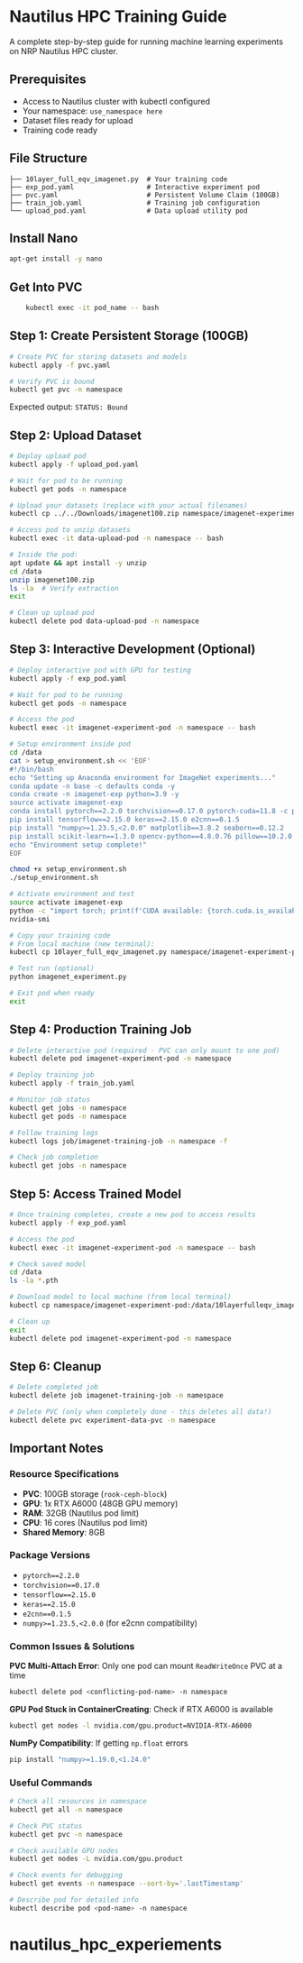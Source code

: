 # Nautilus HPC Training Guide

A complete step-by-step guide for running machine learning experiments on NRP Nautilus HPC cluster.

## Prerequisites
- Access to Nautilus cluster with kubectl configured
- Your namespace: `use_namespace here`
- Dataset files ready for upload
- Training code ready

## File Structure
```
├── 10layer_full_eqv_imagenet.py  # Your training code
├── exp_pod.yaml                  # Interactive experiment pod
├── pvc.yaml                      # Persistent Volume Claim (100GB)
├── train_job.yaml                # Training job configuration
└── upload_pod.yaml               # Data upload utility pod
```

## Install Nano
```bash
apt-get install -y nano
```

## Get Into PVC 
```bash
    kubectl exec -it pod_name -- bash
```
## Step 1: Create Persistent Storage (100GB)

```bash
# Create PVC for storing datasets and models
kubectl apply -f pvc.yaml

# Verify PVC is bound
kubectl get pvc -n namespace
```

Expected output: `STATUS: Bound`

## Step 2: Upload Dataset

```bash
# Deploy upload pod
kubectl apply -f upload_pod.yaml

# Wait for pod to be running
kubectl get pods -n namespace

# Upload your datasets (replace with your actual filenames)
kubectl cp ../../Downloads/imagenet100.zip namespace/imagenet-experiment-pod:/data/

# Access pod to unzip datasets
kubectl exec -it data-upload-pod -n namespace -- bash

# Inside the pod:
apt update && apt install -y unzip
cd /data
unzip imagenet100.zip
ls -la  # Verify extraction
exit

# Clean up upload pod
kubectl delete pod data-upload-pod -n namespace
```

## Step 3: Interactive Development (Optional)

```bash
# Deploy interactive pod with GPU for testing
kubectl apply -f exp_pod.yaml

# Wait for pod to be running
kubectl get pods -n namespace

# Access the pod
kubectl exec -it imagenet-experiment-pod -n namespace -- bash

# Setup environment inside pod
cd /data
cat > setup_environment.sh << 'EOF'
#!/bin/bash
echo "Setting up Anaconda environment for ImageNet experiments..."
conda update -n base -c defaults conda -y
conda create -n imagenet-exp python=3.9 -y
source activate imagenet-exp
conda install pytorch==2.2.0 torchvision==0.17.0 pytorch-cuda=11.8 -c pytorch -c nvidia -y
pip install tensorflow==2.15.0 keras==2.15.0 e2cnn==0.1.5
pip install "numpy>=1.23.5,<2.0.0" matplotlib==3.8.2 seaborn==0.12.2
pip install scikit-learn==1.3.0 opencv-python==4.8.0.76 pillow==10.2.0
echo "Environment setup complete!"
EOF

chmod +x setup_environment.sh
./setup_environment.sh

# Activate environment and test
source activate imagenet-exp
python -c "import torch; print(f'CUDA available: {torch.cuda.is_available()}')"
nvidia-smi

# Copy your training code
# From local machine (new terminal):
kubectl cp 10layer_full_eqv_imagenet.py namespace/imagenet-experiment-pod:/data/imagenet_experiment.py

# Test run (optional)
python imagenet_experiment.py

# Exit pod when ready
exit
```

## Step 4: Production Training Job

```bash
# Delete interactive pod (required - PVC can only mount to one pod)
kubectl delete pod imagenet-experiment-pod -n namespace

# Deploy training job
kubectl apply -f train_job.yaml

# Monitor job status
kubectl get jobs -n namespace
kubectl get pods -n namespace

# Follow training logs
kubectl logs job/imagenet-training-job -n namespace -f

# Check job completion
kubectl get jobs -n namespace
```

## Step 5: Access Trained Model

```bash
# Once training completes, create a new pod to access results
kubectl apply -f exp_pod.yaml

# Access the pod
kubectl exec -it imagenet-experiment-pod -n namespace -- bash

# Check saved model
cd /data
ls -la *.pth

# Download model to local machine (from local terminal)
kubectl cp namespace/imagenet-experiment-pod:/data/10layerfulleqv_imagenet100.pth ./trained_model.pth

# Clean up
exit
kubectl delete pod imagenet-experiment-pod -n namespace
```

## Step 6: Cleanup

```bash
# Delete completed job
kubectl delete job imagenet-training-job -n namespace

# Delete PVC (only when completely done - this deletes all data!)
kubectl delete pvc experiment-data-pvc -n namespace
```

## Important Notes

### Resource Specifications
- **PVC**: 100GB storage (`rook-ceph-block`)
- **GPU**: 1x RTX A6000 (48GB GPU memory)
- **RAM**: 32GB (Nautilus pod limit)
- **CPU**: 16 cores (Nautilus pod limit)
- **Shared Memory**: 8GB

### Package Versions
- `pytorch==2.2.0`
- `torchvision==0.17.0`
- `tensorflow==2.15.0`
- `keras==2.15.0`
- `e2cnn==0.1.5`
- `numpy>=1.23.5,<2.0.0` (for e2cnn compatibility)

### Common Issues & Solutions

**PVC Multi-Attach Error**: Only one pod can mount `ReadWriteOnce` PVC at a time
```bash
kubectl delete pod <conflicting-pod-name> -n namespace
```

**GPU Pod Stuck in ContainerCreating**: Check if RTX A6000 is available
```bash
kubectl get nodes -l nvidia.com/gpu.product=NVIDIA-RTX-A6000
```

**NumPy Compatibility**: If getting `np.float` errors
```bash
pip install "numpy>=1.19.0,<1.24.0"
```

### Useful Commands

```bash
# Check all resources in namespace
kubectl get all -n namespace

# Check PVC status
kubectl get pvc -n namespace

# Check available GPU nodes
kubectl get nodes -L nvidia.com/gpu.product

# Check events for debugging
kubectl get events -n namespace --sort-by='.lastTimestamp'

# Describe pod for detailed info
kubectl describe pod <pod-name> -n namespace
```

# nautilus_hpc_experiements
